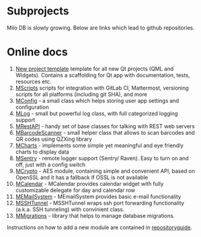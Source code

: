 Subprojects
===

Milo DB is slowly growing. Below are links which lead to github repositories.

# Online docs

1. [New project template](https://github.com/milosolutions/mwizardtemplate/) template for all new Qt projects (QML and Widgets).
Contains a scaffolding for Qt app with documentation, tests, resources etc.
2. [MScripts](https://github.com/milosolutions/mscripts/) scripts for integration with GitLab CI, Mattermost, versioning
scripts for all platforms (including git SHA), and more
3. [MConfig](https://github.com/milosolutions/mconfig/) - a small class which helps storing user app settings and configuration
4. [MLog](https://github.com/milosolutions/mlog) - small but powerful log class, with full categorized logging support
5. [MRestAPI](https://github.com/milosolutions/mrestapi/) - handy set of base classes for talking with REST web servers
6. [MBarcodeScanner](https://github.com/milosolutions/mbarcodescanner/) - small helper class that allows to scan barcodes and QR codes
using QZXing library
7. [MCharts](https://github.com/milosolutions/mcharts/) - implements some simple yet meaningful and eye friendly charts to display data
8. [MSentry](https://github.com/milosolutions/msentry/) - remote logger support (Sentry/ Raven). Easy to turn on and off, just with a config switch
9. [MCrypto](https://github.com/milosolutions/mcrypto/) - AES module, containing simple and convenient API, based on OpenSSL and it has a fallback if OSSL is not available
10. [MCalendar](https://github.com/milosolutions/mcalendar) - MCalendar provides calendar widget with fully customizable delegate for day and calendar row
11. [MEMailSystem](https://github.com/milosolutions/memailsystem) - MEmailSystem provides basic e-mail functionality
12. [MSSHTunnel](https://github.com/milosolutions/msshtunnel) - MSSHTunnel wraps ssh port forwarding functionality (a.k.a. SSH tunneling) with convinient class.
13. [MMigrations](https://github.com/milosolutions/mmigrations) - library that helps to manage database migrations.

Instructions on how to add a new module are contained in [repositoryguide](doc/repositoryguide.md).
